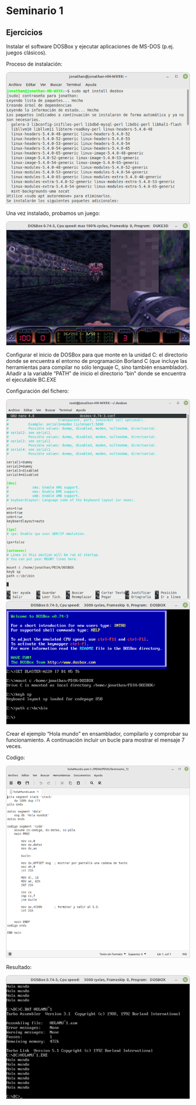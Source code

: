 # Seminario 1

## Ejercicios


Instalar el software DOSBox y ejecutar aplicaciones de MS-DOS (p.ej. juegos clásicos).


Proceso de instalación:

![iamagen](https://github.com/jomoca/PDIH/blob/master/Seminario_1/img/instalacionDosBox.png)


Una vez instalado, probamos un juego:


![imagen](https://github.com/jomoca/PDIH/blob/master/Seminario_1/img/Captura%20de%20pantalla%20de%202022-03-07%2011-13-10.png)


Configurar el inicio de DOSBox para que monte en la unidad C: el directorio donde se
encuentra el entorno de programación Borland C (que incluye las herramientas para
compilar no sólo lenguaje C, sino también ensamblador). Añadir a la variable “PATH” de
inicio el directorio “bin” donde se encuentra el ejecutable BC.EXE


Configuración del fichero:

![imagen](https://github.com/jomoca/PDIH/blob/master/Seminario_1/img/archivoConfiguracion.png)
![imagen](https://github.com/jomoca/PDIH/blob/master/Seminario_1/img/Captura%20de%20pantalla%20de%202022-03-10%2021-24-53.png)


Crear el ejemplo “Hola mundo” en ensamblador, compilarlo y comprobar su
funcionamiento. A continuación incluir un bucle para mostrar el mensaje 7 veces.


Codigo:


![imagen](https://github.com/jomoca/PDIH/blob/master/Seminario_1/img/codigo.png)


Resultado:


![imagen](https://github.com/jomoca/PDIH/blob/master/Seminario_1/img/Captura%20de%20pantalla%20de%202022-03-10%2022-21-36.png)

